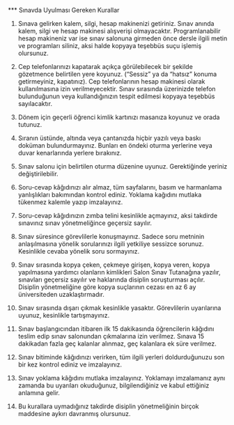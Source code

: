 *** Sınavda Uyulması Gereken Kurallar

1.	Sınava gelirken kalem, silgi, hesap makinenizi getiriniz. Sınav anında kalem, silgi ve hesap makinesi alışverişi olmayacaktır. Programlanabilir hesap makineniz var ise sınav salonuna girmeden önce dersle ilgili metin ve programları siliniz, aksi halde kopyaya teşebbüs suçu işlemiş olursunuz.

2.	Cep telefonlarınızı kapatarak açıkça görülebilecek bir şekilde gözetmence belirtilen yere koyunuz. (“Sessiz” ya da “hatsız” konuma getirmeyiniz, kapatınız). Cep telefonlarının hesap makinesi olarak kullanılmasına izin verilmeyecektir.  Sınav sırasında üzerinizde telefon bulunduğunun veya kullandığınızın tespit edilmesi kopyaya teşebbüs sayılacaktır. 

3.	Dönem için geçerli öğrenci kimlik kartınızı masanıza koyunuz ve orada tutunuz.

4.	Sıranın üstünde, altında veya çantanızda hiçbir yazılı veya baskı doküman bulundurmayınız. Bunları en öndeki oturma yerlerine veya duvar kenarlarında yerlere bırakınız.

5.	Sınav salonu için belirtilen oturma düzenine uyunuz. Gerektiğinde yeriniz değiştirilebilir.

6.	Soru-cevap kâğıdınızı alır almaz, tüm sayfalarını, basım ve harmanlama yanlışlıkları bakımından kontrol ediniz. Yoklama kağıdını mutlaka tükenmez kalemle yazıp imzalayınız.

7.	Soru-cevap kâğıdınızın zımba telini kesinlikle açmayınız, aksi takdirde sınavınız sınav yönetmeliğince geçersiz sayılır.

8.	Sınav süresince görevlilerle konuşmayınız. Sadece soru metninin anlaşılmasına yönelik sorularınızı ilgili yetkiliye sessizce sorunuz. Kesinlikle cevaba yönelik soru sormayınız.

9.	Sınav sırasında kopya çeken, çekmeye girişen, kopya veren, kopya yapılmasına yardımcı olanların kimlikleri Salon Sınav Tutanağına yazılır, sınavları geçersiz sayılır ve haklarında disiplin soruşturması açılır. Disiplin yönetmeliğine göre kopya suçlarının cezası en az 6 ay üniversiteden uzaklaştırmadır.

10.	Sınav sırasında dışarı çıkmak kesinlikle yasaktır. Görevlilerin uyarılarına uyunuz, kesinlikle tartışmayınız. 

11.	Sınav başlangıcından itibaren ilk 15 dakikasında öğrencilerin kâğıdını teslim edip sınav salonundan çıkmalarına izin verilmez. Sınava 15 dakikadan fazla geç kalanlar alınmaz, geç kalanlara ek süre verilmez. 

12.	Sınav bitiminde kâğıdınızı verirken, tüm ilgili yerleri doldurduğunuzu son bir kez kontrol ediniz ve imzalayınız.

13.	Sınav yoklama kâğıdını mutlaka imzalayınız. Yoklamayı imzalamanız aynı zamanda bu uyarıları okuduğunuz, bilgilendiğiniz ve kabul ettiğiniz anlamına gelir.

14.	Bu kurallara uymadığınız takdirde disiplin yönetmeliğinin birçok maddesine aykırı davranmış olursunuz.

